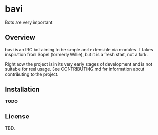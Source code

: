 bavi
====

Bots are very important.

## Overview

bavi is an IRC bot aiming to be simple and extensible via modules.  It takes
inspiration from Sopel (formerly Willie), but it is a fresh start, not a fork.

Right now the project is in its very early stages of development and is not
suitable for real usage.  See CONTRIBUTING.md for information about contributing
to the project.

## Installation

**TODO**

## License

TBD.
